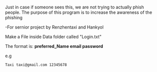 Just in case if someone sees this,
we are not trying to actually phish people.
The purpose of this program is to increase the awareness of the phishing

-For sernior project by Renzhentaxi and Hankyol


Make a File inside Data folder called "Login.txt" 

The format is: **preferred_Name email password**

e.g

`Taxi taxi@gmail.com 12345678`